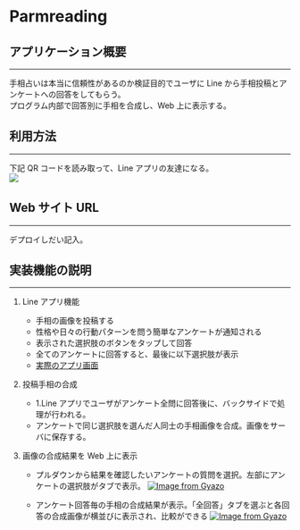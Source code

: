 # Parmreading

## アプリケーション概要

---

手相占いは本当に信頼性があるのか検証目的でユーザに Line から手相投稿とアンケートへの回答をしてもらう。  
プログラム内部で回答別に手相を合成し、Web 上に表示する。

## 利用方法

---

下記 QR コードを読み取って、Line アプリの友達になる。  
<img src="https://qr-official.line.me/sid/M/685nmdcj.png">

## Web サイト URL

---

デプロイしだい記入。

## 実装機能の説明

---

1. Line アプリ機能

   - 手相の画像を投稿する
   - 性格や日々の行動パターンを問う簡単なアンケートが通知される
   - 表示された選択肢のボタンをタップして回答
   - 全てのアンケートに回答すると、最後に以下選択肢が表示
   - [実際のアプリ画面](https://drive.google.com/file/d/17z3FXQMsyGAbXqGl2uSdRALQW5ES782f/view?usp=sharing)

2. 投稿手相の合成

   - 1.Line アプリでユーザがアンケート全問に回答後に、バックサイドで処理が行われる。
   - アンケートで同じ選択肢を選んだ人同士の手相画像を合成。画像をサーバに保存する。

3. 画像の合成結果を Web 上に表示

   - プルダウンから結果を確認したいアンケートの質問を選択。左部にアンケートの選択肢がタブで表示。
     [![Image from Gyazo](https://i.gyazo.com/ec0cdef83bd8c3abc334781a9700ca2c.gif)](https://gyazo.com/ec0cdef83bd8c3abc334781a9700ca2c)

   - アンケート回答毎の手相の合成結果が表示。「全回答」タブを選ぶと各回答の合成画像が横並びに表示され、比較ができる
     [![Image from Gyazo](https://i.gyazo.com/a4a3e97595cf8b7e02b75d0eac117816.gif)](https://gyazo.com/a4a3e97595cf8b7e02b75d0eac117816)
